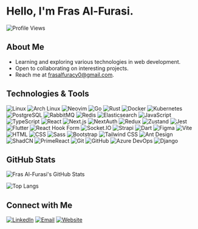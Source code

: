 # Hello, I'm Fras Al-Furasi.

![Profile Views](https://komarev.com/ghpvc/?username=fras-alfurasy&color=blue)

## About Me

- Learning and exploring various technologies in web development.
- Open to collaborating on interesting projects.
- Reach me at frasalfuracy0@gmail.com.

## Technologies & Tools

![Linux](https://img.shields.io/badge/-Linux-000?&logo=Linux)
![Arch Linux](https://img.shields.io/badge/-Arch%20Linux-1793D1?style=flat&logo=arch-linux&logoColor=white)
![Neovim](https://img.shields.io/badge/-Neovim-57A143?style=flat&logo=neovim&logoColor=white)
![Go](https://img.shields.io/badge/-Go-000?&logo=Go)
![Rust](https://img.shields.io/badge/-Rust-000000?style=flat&logo=rust&logoColor=white)
![Docker](https://img.shields.io/badge/-Docker-000?&logo=Docker)
![Kubernetes](https://img.shields.io/badge/-Kubernetes-326CE5?style=flat&logo=kubernetes&logoColor=white)
![PostgreSQL](https://img.shields.io/badge/-PostgreSQL-000?&logo=PostgreSQL)
![RabbitMQ](https://img.shields.io/badge/-RabbitMQ-FF6600?style=flat&logo=rabbitmq&logoColor=white)
![Redis](https://img.shields.io/badge/-Redis-DC382D?style=flat&logo=redis&logoColor=white)
![Elasticsearch](https://img.shields.io/badge/-Elasticsearch-005571?style=flat&logo=elasticsearch&logoColor=white)
![JavaScript](https://img.shields.io/badge/-JavaScript-000?&logo=JavaScript)
![TypeScript](https://img.shields.io/badge/-TypeScript-000?&logo=TypeScript)
![React](https://img.shields.io/badge/-React-000?&logo=React)
![Next.js](https://img.shields.io/badge/-Next.js-000?&logo=Next.js)
![NextAuth](https://img.shields.io/badge/-NextAuth-000?&logo=Next.js)
![Redux](https://img.shields.io/badge/-Redux-000?&logo=Redux)
![Zustand](https://img.shields.io/badge/-Zustand-000?&logo=Zustand)
![Jest](https://img.shields.io/badge/-Jest-C21325?style=flat&logo=jest&logoColor=white)
![Flutter](https://img.shields.io/badge/-Flutter-000?&logo=Flutter)
![React Hook Form](https://img.shields.io/badge/-React%20Hook%20Form-000?&logo=ReactHookForm)
![Socket.IO](https://img.shields.io/badge/-Socket.IO-000?style=flat&logo=Socket.IO)
![Strapi](https://img.shields.io/badge/-Strapi-000?&logo=Strapi)
![Dart](https://img.shields.io/badge/-Dart-000?&logo=Dart)
![Figma](https://img.shields.io/badge/-Figma-000?&logo=Figma)
![Vite](https://img.shields.io/badge/-Vite-000?style=flat&logo=Vite)
![HTML](https://img.shields.io/badge/-HTML-000?&logo=HTML5)
![CSS](https://img.shields.io/badge/-CSS-000?&logo=CSS3)
![Sass](https://img.shields.io/badge/-Sass-000?&logo=Sass)
![Bootstrap](https://img.shields.io/badge/-Bootstrap-000?&logo=Bootstrap)
![Tailwind CSS](https://img.shields.io/badge/-Tailwind%20CSS-000?&logo=TailwindCSS)
![Ant Design](https://img.shields.io/badge/-Ant%20Design-000?&logo=Ant%20Design)
![ShadCN](https://img.shields.io/badge/-ShadCN-18181B?style=flat&logo=shadcn&logoColor=white)
![PrimeReact](https://img.shields.io/badge/-PrimeReact-000?&logo=PrimeReact)
![Git](https://img.shields.io/badge/-Git-000?&logo=Git)
![GitHub](https://img.shields.io/badge/-GitHub-000?&logo=GitHub)
![Azure DevOps](https://img.shields.io/badge/-Azure%20DevOps-000?&logo=Azure%20DevOps)
![Django](https://img.shields.io/badge/-Django-000?&logo=Django)

## GitHub Stats

![Fras Al-Furasi's GitHub Stats](https://github-readme-stats.vercel.app/api?username=fras-alfurasy&show_icons=true&hide_border=true&theme=radical)

![Top Langs](https://github-readme-stats.vercel.app/api/top-langs/?username=fras-alfurasy&layout=compact&hide_border=true&theme=radical)

## Connect with Me

[![LinkedIn](https://img.shields.io/badge/LinkedIn-blue?style=flat&logo=linkedin&labelColor=blue)](www.linkedin.com/in/fras-al-furasi-44192a218)
[![Email](https://img.shields.io/badge/Email-red?style=flat&logo=gmail&labelColor=red)](mailto:frasalfuracy0@gmail.com)
[![Website](https://img.shields.io/badge/-Website-0A66C2?style=flat&logo=google-chrome&logoColor=white)](https://fras-alfurasy.github.io/Portofilo/)

<!--
**fras-alfurasy/Fras_AlFurasy** is a ✨ _special_ ✨ repository because its `README.md` (this file) appears on your GitHub profile.
You can click the Preview link to take a look at your changes.
-->
